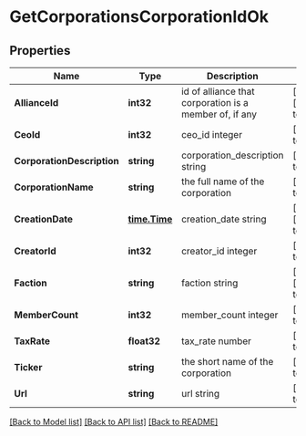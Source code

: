 # GetCorporationsCorporationIdOk

## Properties
Name | Type | Description | Notes
------------ | ------------- | ------------- | -------------
**AllianceId** | **int32** | id of alliance that corporation is a member of, if any | [optional] [default to null]
**CeoId** | **int32** | ceo_id integer | [default to null]
**CorporationDescription** | **string** | corporation_description string | [default to null]
**CorporationName** | **string** | the full name of the corporation | [default to null]
**CreationDate** | [**time.Time**](time.Time.md) | creation_date string | [optional] [default to null]
**CreatorId** | **int32** | creator_id integer | [default to null]
**Faction** | **string** | faction string | [optional] [default to null]
**MemberCount** | **int32** | member_count integer | [default to null]
**TaxRate** | **float32** | tax_rate number | [default to null]
**Ticker** | **string** | the short name of the corporation | [default to null]
**Url** | **string** | url string | [default to null]

[[Back to Model list]](../README.md#documentation-for-models) [[Back to API list]](../README.md#documentation-for-api-endpoints) [[Back to README]](../README.md)


